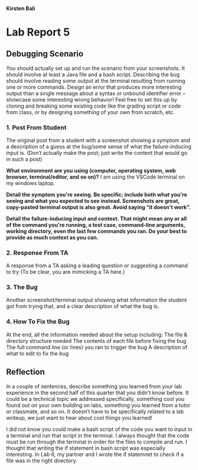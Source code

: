 #### Kirsten Bali
# Lab Report 5

## Debugging Scenario
You should actually set up and run the scenario from your screenshots. It should involve at least a Java file and a bash script. Describing the bug should involve reading some output at the terminal resulting from running one or more commands. Design an error that produces more interesting output than a single message about a syntax or unbound identifier error – showcase some interesting wrong behavior! Feel free to set this up by cloning and breaking some existing code like the grading script or code from class, or by designing something of your own from scratch, etc.

### 1. Post From Student

The original post from a student with a screenshot showing a symptom and a description of a guess at the bug/some sense of what
the failure-inducing input is. (Don’t actually make the post; just write the content that would go in such a post)

**What environment are you using (computer, operating system, web browser, terminal/editor, and so on)?**
I am using the VSCode terminal on my windows laptop.

**Detail the symptom you're seeing. Be specific; include both what you're seeing and what you expected to see instead. Screenshots are great, copy-pasted terminal output is also great. Avoid saying “it doesn't work”.**


**Detail the failure-inducing input and context. That might mean any or all of the command you're running, a test case, command-line arguments, working directory, even the last few commands you ran. Do your best to provide as much context as you can.**





### 2. Response From TA

A response from a TA asking a leading question or suggesting a command to try (To be clear, you are mimicking a TA here.)

### 3. The Bug

Another screenshot/terminal output showing what information the student got from trying that, and a clear description of what the bug is.

### 4. How To Fix the Bug

At the end, all the information needed about the setup including:
The file & directory structure needed
The contents of each file before fixing the bug
The full command line (or lines) you ran to trigger the bug
A description of what to edit to fix the bug


## Reflection

In a couple of sentences, describe something you learned from your lab experience in the second half of this quarter that you didn’t know before. It could be a technical topic we addressed specifically, something cool you found out on your own building on labs, something you learned from a tutor or classmate, and so on. It doesn’t have to be specifically related to a lab writeup, we just want to hear about cool things you learned!

I did not know you could make a bash script of the code you want to input in a terminal and run that script in the terminal. I always thought that the code must be run through the terminal in order for the files to compile and run. I thought that writing the if statement in bash script was especially interesting. In Lab 6, my partner and I wrote the if statemnet to check if a file was in the right directory. 
